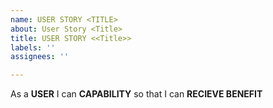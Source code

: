 ```yaml
---
name: USER STORY <TITLE>
about: User Story <Title>
title: USER STORY <<Title>>
labels: ''
assignees: ''

---
```


As a **USER** I can **CAPABILITY** so that I can **RECIEVE BENEFIT**

